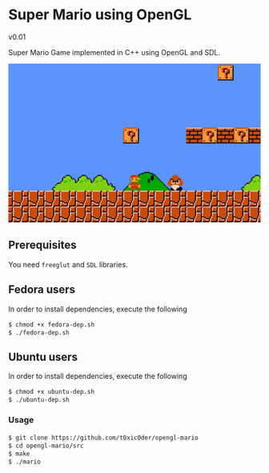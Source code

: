 # Super Mario using OpenGL
v0.01

Super Mario Game implemented in C++ using OpenGL and SDL.

![Screenshots](pics/apps/oglmr/sdefault.png)

## Prerequisites
You need `freeglut` and `SDL` libraries. 

## Fedora users
In order to install dependencies, execute the following
```
$ chmod +x fedora-dep.sh
$ ./fedora-dep.sh
```

## Ubuntu users
In order to install dependencies, execute the following
```
$ chmod +x ubuntu-dep.sh
$ ./ubuntu-dep.sh
```

### Usage
```
$ git clone https://github.com/t0xic0der/opengl-mario 
$ cd opengl-mario/src
$ make
$ ./mario
```
